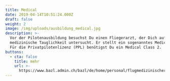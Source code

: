 ```yaml
---
title: Medical
date: 2019-04-14T10:51:24.000Z
draft: false
weight: 2
image: /img/uploads/ausbildung_medical.jpg
description: >-
  Vor der Pilotenausbildung besuchst Du einen Fliegerarzt, der Dich auf Deine
  medizinische Tauglichkeit untersucht. Er stellt ein sogenanntes Medical aus.
  Für die Privatpilotenlizenz (PPL) benötigst Du ein Medical Class 2.
buttons:
  - cta: false
    title: mehr
    url: >-
      https://www.bazl.admin.ch/bazl/de/home/personal/flugmedizinischer-dienst.html
---
```


